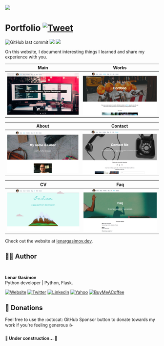 ![](https://media.giphy.com/media/SWoSkN6DxTszqIKEqv/giphy.gif)

# Portfolio [![Tweet](https://img.shields.io/twitter/url/http/shields.io.svg?style=social)](https://twitter.com/intent/tweet?&url=https://github.com/lenargasimov/lenargasimov.github.io&via=lenargasimov&hashtags=html,css,js,cv,portfolio,developers)

![GitHub last commit](https://img.shields.io/github/last-commit/lenargasimov/lenargasimov.github.io?style=plastic)
![](https://img.shields.io/github/forks/lenargasimov/lenargasimov.github.io.svg)
![](https://img.shields.io/github/stars/lenargasimov/lenargasimov.github.io.svg)

On this website, I document interesting things I learned and share my experience with you.

Main            |  Works
:-------------------------:|:-------------------------:
![](images/main_screen.png)  |  ![](images/works_screen.png)

About            |  Contact
:-------------------------:|:-------------------------:
![](images/about_screen.png)  |  ![](images/contact_screen.png)

CV            |  Faq
:-------------------------:|:-------------------------:
![](images/cv_screen.png)  |  ![](images/faq_screen.png)

Check out the website at [lenargasimov.dev](https://lenargasimov.dev).

## 👨‍💻 Author

<img style="border-radius: 50%" src="https://github.com/lenargasimov.png" width="100px;" alt=""/>
<br>
  
<p>
<b>Lenar Gasimov</b><br>Python developer | Python, Flask.</p>
    
[![Website](https://img.shields.io/badge/Website/Blog-black?&style=for-the-badge&logo=website&logoColor=white)](https://lenargasimov.dev)
[![Twitter](https://img.shields.io/badge/Twitter-1DA1F2?style=for-the-badge&logo=twitter&logoColor=white)](https://twitter.com/lenargasimov)
[![Linkedin](https://img.shields.io/badge/linkedin-%230077B5.svg?&style=for-the-badge&logo=linkedin&logoColor=white)](https://www.linkedin.com/in/lenargasimov)
[![Yahoo](https://img.shields.io/badge/Yahoo-720e9e?style=for-the-badge&logo=yahoo&logoColor=white)](mailto:lenargasimov@yahoo.com)
[![BuyMeACoffee](https://img.shields.io/badge/Buy%20Me%20a%20Coffee-ffdd00?style=for-the-badge&logo=buy-me-a-coffee&logoColor=black)](https://www.buymeacoffee.com/lenargasimov)


## 💸 Donations

Feel free to use the :octocat: GitHub Sponsor button to donate towards my work if you're feeling generous ☕️


#### 🚧 Under construction... 🚧

